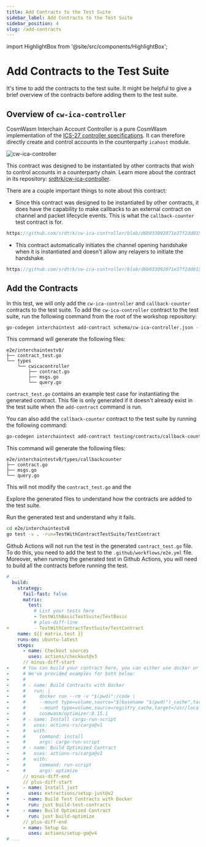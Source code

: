```yaml
---
title: Add Contracts to the Test Suite
sidebar_label: Add Contracts to the Test Suite
sidebar_position: 4
slug: /add-contracts
---
```


import HighlightBox from '@site/src/components/HighlightBox';

# Add Contracts to the Test Suite

It's time to add the contracts to the test suite. It might be helpful to give a brief overview of the contracts before adding them to the test suite.

## Overview of `cw-ica-controller`

CosmWasm Interchain Account Controller is a pure CosmWasm implementation of the [ICS-27 controller specifications](https://github.com/cosmos/ibc/tree/main/spec/app/ics-027-interchain-accounts). It can therefore directly create and control accounts in the counterparty `icahost` module.

![cw-ica-controller](https://raw.githubusercontent.com/srdtrk/cw-ica-controller/main/docs/static/img/cw-ica-controller.svg)

This contract was designed to be instantiated by other contracts that wish to control accounts in a counterparty chain. Learn more about the contract in its repository: [srdtrk/cw-ica-controller](https://github.com/srdtrk/cw-ica-controller).

<HighlightBox type="note" title="Note">

There are a couple important things to note about this contract:

- Since this contract was designed to be instantiated by other contracts, it does have the capability to make callbacks to an external contract on channel and packet lifecycle events. This is what the `callback-counter` test contract is for.

<!-- TODO: replace link with workshop repo -->
```rust reference
https://github.com/srdtrk/cw-ica-controller/blob/d6b033092071e37f2dd015b58810a02257a92b6b/src/types/callbacks.rs#L15-L46
```

- This contract automatically initiates the channel opening handshake when it is instantiated and doesn't allow any relayers to initiate the handshake.

<!-- TODO: replace link with workshop repo -->
```rust reference
https://github.com/srdtrk/cw-ica-controller/blob/d6b033092071e37f2dd015b58810a02257a92b6b/src/types/msg.rs#L8-L21
```

</HighlightBox>

## Add the Contracts

In this test, we will only add the `cw-ica-controller` and `callback-counter` contracts to the test suite. To add the `cw-ica-controller` contract to the test suite, run the following command from the root of the workshop repository:

<!-- TODO: link commit -->
```sh
go-codegen interchaintest add-contract schema/cw-ica-controller.json --suite-dir e2e/interchaintestv8
```

This command will generate the following files:

```text
e2e/interchaintestv8/
├── contract_test.go
└── types
    └── cwicacontroller
        ├── contract.go
        ├── msgs.go
        └── query.go
```

`contract_test.go` contains an example test case for instantiating the generated contract. This file is only generated if it doesn't already exist in the test suite when the `add-contract` command is run.

You can also add the `callback-counter` contract to the test suite by running the following command:

<!-- TODO: link commit -->
```sh
go-codegen interchaintest add-contract testing/contracts/callback-counter/schema/callback-counter.json --suite-dir e2e/interchaintestv8
```

This command will generate the following files:

```text
e2e/interchaintestv8/types/callbackcounter
├── contract.go
├── msgs.go
└── query.go
```

This will not modify the `contract_test.go` and the 

<HighlightBox type="tip" title="Exploration">

Explore the generated files to understand how the contracts are added to the test suite.

Run the generated test and understand why it fails.

```sh
cd e2e/interchaintestv8
go test -v . -run=TestWithContractTestSuite/TestContract
```

</HighlightBox>

<HighlightBox type="warn" title="Github Actions">

Github Actions will not run the test in the generated `contract_test.go` file. To do this, you need to add the test to the `.github/workflows/e2e.yml` file. Moreover, when running the generated test in Github Actions, you will need to build all the contracts before running the test.

```yaml title=".github/workflows/e2e.yml"
# ...
  build:
    strategy:
      fail-fast: false
      matrix:
        test:
          # List your tests here
          - TestWithBasicTestSuite/TestBasic
          # plus-diff-line
+         - TestWithContractTestSuite/TestContract
    name: ${{ matrix.test }}
    runs-on: ubuntu-latest
    steps:
      - name: Checkout sources
        uses: actions/checkout@v3
      // minus-diff-start
-     # You can build your contract here, you can either use docker or a custom cargo script:
-     # We've provided examples for both below:
-     # 
-     # - name: Build Contracts with Docker
-     #   run: |
-     #     docker run --rm -v "$(pwd)":/code \
-     #     --mount type=volume,source="$(basename "$(pwd)")_cache",target=/code/target \
-     #     --mount type=volume,source=registry_cache,target=/usr/local/cargo/registry \
-     #     cosmwasm/optimizer:0.15.1
-     # - name: Install cargo-run-script
-     #   uses: actions-rs/cargo@v1
-     #   with:
-     #     command: install
-     #     args: cargo-run-script
-     # - name: Build Optimized Contract
-     #   uses: actions-rs/cargo@v1
-     #   with:
-     #     command: run-script
-     #     args: optimize
      // minus-diff-end
      // plus-diff-start
+     - name: Install just
+       uses: extractions/setup-just@v2
+     - name: Build Test Contracts with Docker
+       run: just build-test-contracts
+     - name: Build Optimized Contract
+       run: just build-optimize
      // plus-diff-end
      - name: Setup Go
        uses: actions/setup-go@v4
# ...
```

</HighlightBox>

